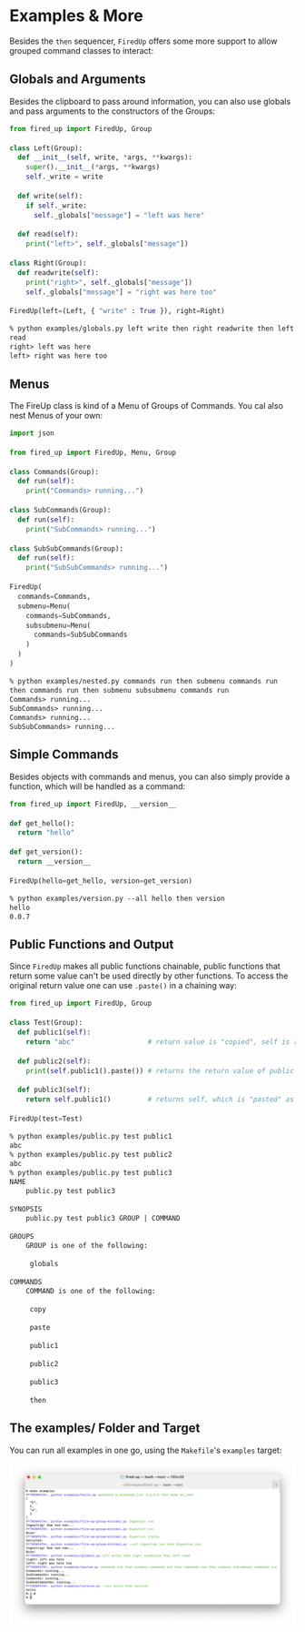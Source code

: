 # Examples & More

Besides the `then` sequencer, `FiredUp` offers some more support to allow grouped command classes to interact:

## Globals and Arguments

Besides the clipboard to pass around information, you can also use globals and pass arguments to the constructors of the Groups:

```python
from fired_up import FiredUp, Group

class Left(Group):
  def __init__(self, write, *args, **kwargs):
    super().__init__(*args, **kwargs)
    self._write = write

  def write(self):
    if self._write:
      self._globals["message"] = "left was here"

  def read(self):
    print("left>", self._globals["message"])

class Right(Group):
  def readwrite(self):
    print("right>", self._globals["message"])
    self._globals["message"] = "right was here too"

FiredUp(left=(Left, { "write" : True }), right=Right)
```

```console
% python examples/globals.py left write then right readwrite then left read
right> left was here
left> right was here too
```

## Menus

The FireUp class is kind of a Menu of Groups of Commands. You cal also nest Menus of your own:

```python
import json

from fired_up import FiredUp, Menu, Group

class Commands(Group):
  def run(self):
    print("Commands> running...")

class SubCommands(Group):
  def run(self):
    print("SubCommands> running...")

class SubSubCommands(Group):
  def run(self):
    print("SubSubCommands> running...")

FiredUp(
  commands=Commands,
  submenu=Menu(
    commands=SubCommands,
    subsubmenu=Menu(
      commands=SubSubCommands
    )
  )
)
```

```console
% python examples/nested.py commands run then submenu commands run then commands run then submenu subsubmenu commands run
Commands> running...
SubCommands> running...
Commands> running...
SubSubCommands> running...
```

## Simple Commands

Besides objects with commands and menus, you can also simply provide a function, which will be handled as a command:

```python
from fired_up import FiredUp, __version__

def get_hello():
  return "hello"

def get_version():
  return __version__
  
FiredUp(hello=get_hello, version=get_version)
```

```console
% python examples/version.py --all hello then version
hello
0.0.7
```

## Public Functions and Output

Since `FiredUp` makes all public functions chainable, public functions that return some value can't be used directly by other functions. To access the original return value one can use `.paste()` in a chaining way:

```python
from fired_up import FiredUp, Group

class Test(Group):
  def public1(self):
    return "abc"                  # return value is "copied", self is returned

  def public2(self):
    print(self.public1().paste()) # returns the return value of public

  def public3(self):
    return self.public1()         # returns self, which is "pasted" as last result

FiredUp(test=Test)
```

```console
% python examples/public.py test public1
abc
% python examples/public.py test public2
abc
% python examples/public.py test public3
NAME
    public.py test public3

SYNOPSIS
    public.py test public3 GROUP | COMMAND

GROUPS
    GROUP is one of the following:

     globals

COMMANDS
    COMMAND is one of the following:

     copy

     paste

     public1

     public2

     public3

     then
```

## The examples/ Folder and Target

You can run all examples in one go, using the `Makefile`'s `examples` target:

![Examples](_static/examples.png)
